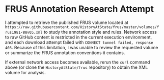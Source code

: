 # FRUS Annotation Research Attempt

I attempted to retrieve the published FRUS volume located at
`https://raw.githubusercontent.com/HistoryAtState/frus/master/volumes/frus1981-88v05.xml`
to study the annotation style and rules. Network access to raw GitHub content is
restricted in the current execution environment, and each download attempt failed with
`CONNECT tunnel failed, response 403`. Because of this limitation, I was unable to review
the requested volume or summarize the FRUS annotation conventions it contains.

If external network access becomes available, rerun the `curl` command above (or clone
the `HistoryAtState/frus` repository) to obtain the XML volume for analysis.
